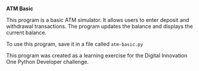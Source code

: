 **ATM Basic**

This program is a basic ATM simulator. It allows users to enter deposit and withdrawal transactions. The program updates the balance and displays the current balance.

To use this program, save it in a file called `atm-basic.py`

This program was created as a learning exercise for the Digital Innovation One Python Developer challenge.
